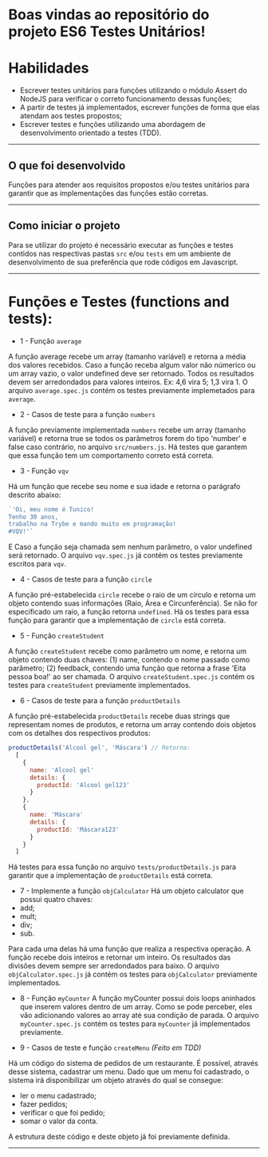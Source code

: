 # Boas vindas ao repositório do projeto ES6 Testes Unitários!

# Habilidades

- Escrever testes unitários para funções utilizando o módulo Assert do NodeJS para verificar o correto funcionamento dessas funções;
- A partir de testes já implementados, escrever funções de forma que elas atendam aos testes propostos;
- Escrever testes e funções utilizando uma abordagem de desenvolvimento orientado a testes (TDD).

---

## O que foi desenvolvido

Funções para atender aos requisitos propostos e/ou testes unitários para garantir que as implementações das funções estão corretas.

---

## Como iniciar o projeto

Para se utilizar do projeto é necessário executar as funções e testes contidos nas  respectivas pastas `src` e/ou `tests` em um ambiente de desenvolvimento de sua preferência que rode códigos em Javascript.

---

 # Funções e Testes (functions and tests):

  - 1 - Função `average`

  A função average recebe um array (tamanho variável) e retorna a média dos valores recebidos. Caso a função receba algum valor não númerico ou um array vazio, o valor undefined deve ser retornado. Todos os resultados devem ser arredondados para valores inteiros. Ex: 4,6 vira 5; 1,3 vira 1. O arquivo `average.spec.js` contém os testes previamente implemetados para `average`.

  - 2 - Casos de teste para a função `numbers`

  A função previamente implementada `numbers` recebe um array (tamanho variável) e retorna true se todos os parâmetros forem do tipo 'number' e false caso contrário, no arquivo `src/numbers.js`. Há testes que garantem que essa função tem um comportamento correto está correta.

  - 3 - Função `vqv`

  Há um função que recebe seu nome e sua idade e retorna o parágrafo descrito abaixo:

```javascript
`'Oi, meu nome é Tunico!
Tenho 30 anos,
trabalho na Trybe e mando muito em programação!
#VQV!'`
```

  E Caso a função seja chamada sem nenhum parâmetro, o valor undefined será retornado. O arquivo `vqv.spec.js` já contém os testes previamente escritos para `vqv`.
  
  - 4 - Casos de teste para a função `circle`

  A função pré-estabelecida `circle` recebe o raio de um círculo e retorna um objeto contendo suas informações (Raio, Área e Circunferência). Se não for especificado um raio, a função retorna `undefined`. Há os testes para essa função para garantir que a implementação de `circle` está correta.

  - 5 - Função `createStudent`

  A função `createStudent` recebe como parâmetro um nome, e retorna um objeto contendo duas chaves:
    (1) name, contendo o nome passado como parâmetro;
    (2) feedback, contendo uma função que retorna a frase 'Eita pessoa boa!' ao ser chamada.
O arquivo `createStudent.spec.js` contém os testes para `createStudent` previamente implementados.

  - 6 - Casos de teste para a função `productDetails`

  A função pré-estabelecida `productDetails` recebe duas strings que representam nomes de produtos, e retorna um array contendo dois objetos com os detalhes dos respectivos produtos:

```javascript
productDetails('Alcool gel', 'Máscara') // Retorna:
  [
    {
      name: 'Alcool gel'
      details: {
        productId: 'Alcool gel123'
      }
    },
    {
      name: 'Máscara'
      details: {
        productId: 'Máscara123'
      }
    }
  ]
```

Há testes para essa função no arquivo `tests/productDetails.js` para garantir que a implementação de `productDetails` está correta.

  - 7 - Implemente a função `objCalculator`
  Há um objeto calculator que possui quatro chaves:
  - add;
  - mult;
  - div;
  - sub.

  Para cada uma delas há uma função que realiza a respectiva operação. A função recebe dois inteiros e retornar um inteiro. Os resultados das divisões devem sempre ser arredondados para baixo. O arquivo `objCalculator.spec.js` já contém os testes para `objCalculator` previamente implementados.

  - 8 - Função `myCounter`
  A função myCounter possui dois loops aninhados que inserem valores dentro de um array. Como se pode perceber, eles vão adicionando valores ao array até sua condição de parada. O arquivo `myCounter.spec.js` contém os testes para `myCounter` já implementados previamente.

  - 9 - Casos de teste e função `createMenu` _(Feito em TDD)_

  Há um código do sistema de pedidos de um restaurante. É possível, através desse sistema, cadastrar um menu. Dado que um menu foi cadastrado, o sistema irá disponibilizar um objeto através do qual se consegue:
  - ler o menu cadastrado;
  - fazer pedidos;
  - verificar o que foi pedido;
  - somar o valor da conta.

  A estrutura deste código e deste objeto já foi previamente definida.

---
